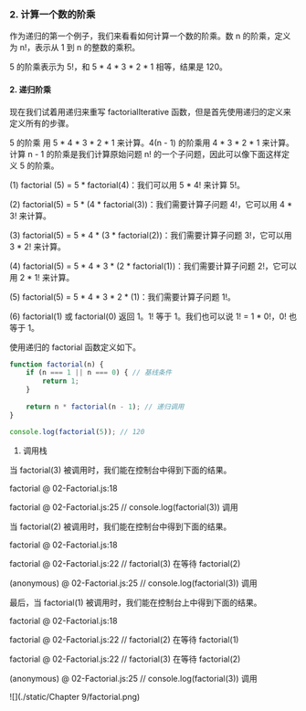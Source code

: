 ### 2. 计算一个数的阶乘

作为递归的第一个例子，我们来看看如何计算一个数的阶乘。数 n 的阶乘，定义为 n!，表示从 1 到 n 的整数的乘积。

5 的阶乘表示为 5!，和 5 * 4 * 3 * 2 * 1 相等，结果是 120。



#### 2. 递归阶乘

现在我们试着用递归来重写 factorialIterative 函数，但是首先使用递归的定义来定义所有的步骤。

5 的阶乘 用 5 * 4 * 3 * 2 * 1 来计算。4(n - 1) 的阶乘用 4 * 3 * 2 * 1 来计算。计算 n - 1 的阶乘是我们计算原始问题 n! 的一个子问题，因此可以像下面这样定义 5 的阶乘。

(1) factorial (5) = 5 * factorial(4)：我们可以用 5 * 4! 来计算 5!。

(2) factorial(5) = 5 * (4 * factorial(3))：我们需要计算子问题 4!，它可以用 4 * 3! 来计算。

(3) factorial(5) = 5 * 4 * (3 * factorial(2))：我们需要计算子问题 3!，它可以用 3 * 2! 来计算。

(4) factorial(5) = 5 * 4 * 3 * (2 * factorial(1))：我们需要计算子问题 2!，它可以用 2 * 1! 来计算。

(5) factorial(5) = 5 * 4 * 3 * 2 * (1)：我们需要计算子问题 1!。

(6) factorial(1) 或 factorial(0) 返回 1。1! 等于 1。我们也可以说 1! = 1 * 0!，0! 也等于 1。

使用递归的 factorial 函数定义如下。

```javascript
function factorial(n) {
    if (n === 1 || n === 0) { // 基线条件
        return 1;
    }
    
    return n * factorial(n - 1); // 递归调用
}

console.log(factorial(5)); // 120 
```

1. 调用栈

当 factorial(3) 被调用时，我们能在控制台中得到下面的结果。

factorial @ 02-Factorial.js:18

factorial @ 02-Factorial.js:25 // console.log(factorial(3)) 调用

当 factorial(2) 被调用时，我们能在控制台中得到下面的结果。

factorial @ 02-Factorial.js:18

factorial @ 02-Factorial.js:22 // factorial(3) 在等待 factorial(2)

(anonymous) @ 02-Factorial.js:25 // console.log(factorial(3)) 调用

最后，当 factorial(1) 被调用时，我们能在控制台上中得到下面的结果。

factorial @ 02-Factorial.js:18

factorial @ 02-Factorial.js:22 // factorial(2) 在等待 factorial(1)

factorial @ 02-Factorial.js:22 // factorial(3) 在等待 factorial(2)

(anonymous) @ 02-Factorial.js:25 // console.log(factorial(3)) 调用

![](./static/Chapter 9/factorial.png)
